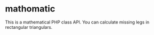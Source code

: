 mathomatic
==========

This is a mathematical PHP class API. You can calculate missing legs in rectangular triangulars.
